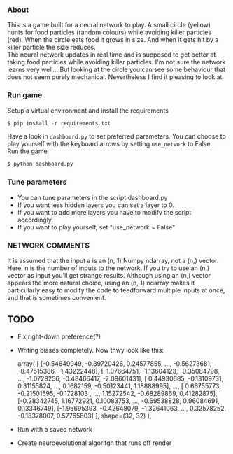 ### About
This is a game built for a neural network to play. A small circle (yellow) hunts for food particles (random colours) while avoiding killer particles (red). When the circle eats food it grows in size. And when it gets hit by a killer particle the size reduces.  
The neural network updates in real time and is supposed to get better at taking food particles while avoiding killer particles. I'm not sure the network learns very well... But looking at the circle you can see some behaviour that does not seem purely mechanical. Nevertheless I find it pleasing to look at.

### Run game
Setup a virtual environment and install the requirements
```python
$ pip install -r requirements.txt
```
Have a look in ```dashboard.py``` to set preferred parameters. You can choose to play yourself with the keyboard arrows by setting ```use_network``` to False.    
Run the game
```python
$ python dashboard.py
```

### Tune parameters
* You can tune parameters in the script dashboard.py
* If you want less hidden layers you can set a layer to 0.
* If you want to add more layers you have to modify the script accordingly.
* If you want to play yourself, set "use_network = False"

### NETWORK COMMENTS
It is assumed that the input a is an (n, 1) Numpy ndarray, not a (n,) vector. Here, n is the number of inputs to the network. If you try to use an (n,) vector as input you'll get strange results. Although using an (n,) vector appears the more natural choice, using an (n, 1) ndarray makes it particularly easy to modify the code to feedforward multiple inputs at once, and that is sometimes convenient.

## TODO
* Fix right-down preference(?)

* Writing biases completely. Now thwy look like this:

    array(
        [
            [-0.54649949, -0.39720426,  0.24577855, ..., -0.56273681, -0.47515386, -1.43222448],
            [-1.07664751, -1.13604123, -0.35084798, ..., -1.0728256, -0.48466417, -2.09601431],
            [ 0.44930685, -0.13109731,  0.31155824, ...,  0.1682159, -0.50123441,  1.18888995],
            ...,
            [ 0.66755773, -0.21501595, -0.1728103 , ...,  1.15272542, -0.68289869,  0.41282875],
            [-0.28342745,  1.16772921,  0.10083753, ..., -0.69538828, 0.96084691,  0.13346749],
            [-1.95695393, -0.42648079, -1.32641063, ...,  0.32578252, -0.18378007,  0.57765803]
        ],
        shape=(32, 32)
    ),

* Run with a saved network
* Create neuroevolutional algoritgh that runs off render
